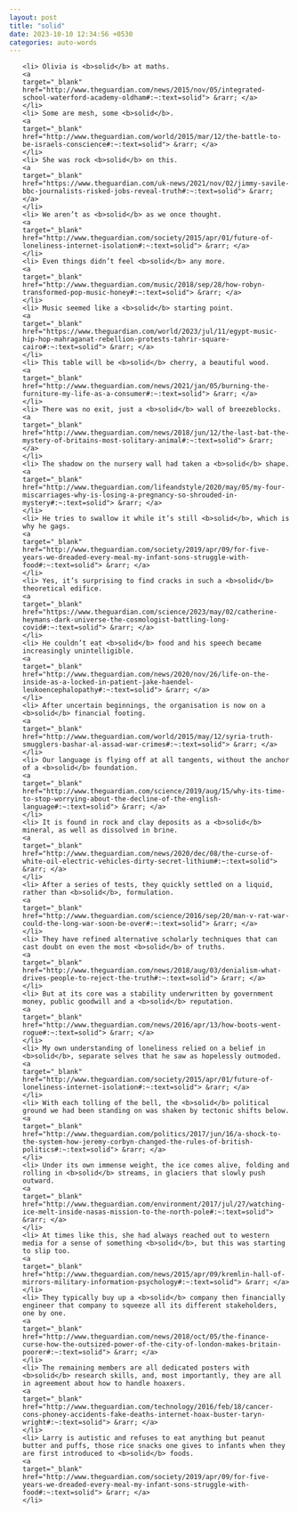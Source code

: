 ```yaml
---
layout: post
title: "solid"
date: 2023-10-10 12:34:56 +0530
categories: auto-words
---
```

<ol>

    <li> Olivia is <b>solid</b> at maths.
    <a 
    target="_blank" 
    href="http://www.theguardian.com/news/2015/nov/05/integrated-school-waterford-academy-oldham#:~:text=solid"> &rarr; </a>
    </li>
    <li> Some are mesh, some <b>solid</b>.
    <a 
    target="_blank" 
    href="http://www.theguardian.com/world/2015/mar/12/the-battle-to-be-israels-conscience#:~:text=solid"> &rarr; </a>
    </li>
    <li> She was rock <b>solid</b> on this.
    <a 
    target="_blank" 
    href="https://www.theguardian.com/uk-news/2021/nov/02/jimmy-savile-bbc-journalists-risked-jobs-reveal-truth#:~:text=solid"> &rarr; </a>
    </li>
    <li> We aren’t as <b>solid</b> as we once thought.
    <a 
    target="_blank" 
    href="http://www.theguardian.com/society/2015/apr/01/future-of-loneliness-internet-isolation#:~:text=solid"> &rarr; </a>
    </li>
    <li> Even things didn’t feel <b>solid</b> any more.
    <a 
    target="_blank" 
    href="http://www.theguardian.com/music/2018/sep/28/how-robyn-transformed-pop-music-honey#:~:text=solid"> &rarr; </a>
    </li>
    <li> Music seemed like a <b>solid</b> starting point.
    <a 
    target="_blank" 
    href="https://www.theguardian.com/world/2023/jul/11/egypt-music-hip-hop-mahraganat-rebellion-protests-tahrir-square-cairo#:~:text=solid"> &rarr; </a>
    </li>
    <li> This table will be <b>solid</b> cherry, a beautiful wood.
    <a 
    target="_blank" 
    href="http://www.theguardian.com/news/2021/jan/05/burning-the-furniture-my-life-as-a-consumer#:~:text=solid"> &rarr; </a>
    </li>
    <li> There was no exit, just a <b>solid</b> wall of breezeblocks.
    <a 
    target="_blank" 
    href="http://www.theguardian.com/news/2018/jun/12/the-last-bat-the-mystery-of-britains-most-solitary-animal#:~:text=solid"> &rarr; </a>
    </li>
    <li> The shadow on the nursery wall had taken a <b>solid</b> shape.
    <a 
    target="_blank" 
    href="http://www.theguardian.com/lifeandstyle/2020/may/05/my-four-miscarriages-why-is-losing-a-pregnancy-so-shrouded-in-mystery#:~:text=solid"> &rarr; </a>
    </li>
    <li> He tries to swallow it while it’s still <b>solid</b>, which is why he gags.
    <a 
    target="_blank" 
    href="http://www.theguardian.com/society/2019/apr/09/for-five-years-we-dreaded-every-meal-my-infant-sons-struggle-with-food#:~:text=solid"> &rarr; </a>
    </li>
    <li> Yes, it’s surprising to find cracks in such a <b>solid</b> theoretical edifice.
    <a 
    target="_blank" 
    href="https://www.theguardian.com/science/2023/may/02/catherine-heymans-dark-universe-the-cosmologist-battling-long-covid#:~:text=solid"> &rarr; </a>
    </li>
    <li> He couldn’t eat <b>solid</b> food and his speech became increasingly unintelligible.
    <a 
    target="_blank" 
    href="http://www.theguardian.com/news/2020/nov/26/life-on-the-inside-as-a-locked-in-patient-jake-haendel-leukoencephalopathy#:~:text=solid"> &rarr; </a>
    </li>
    <li> After uncertain beginnings, the organisation is now on a <b>solid</b> financial footing.
    <a 
    target="_blank" 
    href="http://www.theguardian.com/world/2015/may/12/syria-truth-smugglers-bashar-al-assad-war-crimes#:~:text=solid"> &rarr; </a>
    </li>
    <li> Our language is flying off at all tangents, without the anchor of a <b>solid</b> foundation.
    <a 
    target="_blank" 
    href="http://www.theguardian.com/science/2019/aug/15/why-its-time-to-stop-worrying-about-the-decline-of-the-english-language#:~:text=solid"> &rarr; </a>
    </li>
    <li> It is found in rock and clay deposits as a <b>solid</b> mineral, as well as dissolved in brine.
    <a 
    target="_blank" 
    href="http://www.theguardian.com/news/2020/dec/08/the-curse-of-white-oil-electric-vehicles-dirty-secret-lithium#:~:text=solid"> &rarr; </a>
    </li>
    <li> After a series of tests, they quickly settled on a liquid, rather than <b>solid</b>, formulation.
    <a 
    target="_blank" 
    href="http://www.theguardian.com/science/2016/sep/20/man-v-rat-war-could-the-long-war-soon-be-over#:~:text=solid"> &rarr; </a>
    </li>
    <li> They have refined alternative scholarly techniques that can cast doubt on even the most <b>solid</b> of truths.
    <a 
    target="_blank" 
    href="http://www.theguardian.com/news/2018/aug/03/denialism-what-drives-people-to-reject-the-truth#:~:text=solid"> &rarr; </a>
    </li>
    <li> But at its core was a stability underwritten by government money, public goodwill and a <b>solid</b> reputation.
    <a 
    target="_blank" 
    href="http://www.theguardian.com/news/2016/apr/13/how-boots-went-rogue#:~:text=solid"> &rarr; </a>
    </li>
    <li> My own understanding of loneliness relied on a belief in <b>solid</b>, separate selves that he saw as hopelessly outmoded.
    <a 
    target="_blank" 
    href="http://www.theguardian.com/society/2015/apr/01/future-of-loneliness-internet-isolation#:~:text=solid"> &rarr; </a>
    </li>
    <li> With each tolling of the bell, the <b>solid</b> political ground we had been standing on was shaken by tectonic shifts below.
    <a 
    target="_blank" 
    href="http://www.theguardian.com/politics/2017/jun/16/a-shock-to-the-system-how-jeremy-corbyn-changed-the-rules-of-british-politics#:~:text=solid"> &rarr; </a>
    </li>
    <li> Under its own immense weight, the ice comes alive, folding and rolling in <b>solid</b> streams, in glaciers that slowly push outward.
    <a 
    target="_blank" 
    href="http://www.theguardian.com/environment/2017/jul/27/watching-ice-melt-inside-nasas-mission-to-the-north-pole#:~:text=solid"> &rarr; </a>
    </li>
    <li> At times like this, she had always reached out to western media for a sense of something <b>solid</b>, but this was starting to slip too.
    <a 
    target="_blank" 
    href="http://www.theguardian.com/news/2015/apr/09/kremlin-hall-of-mirrors-military-information-psychology#:~:text=solid"> &rarr; </a>
    </li>
    <li> They typically buy up a <b>solid</b> company then financially engineer that company to squeeze all its different stakeholders, one by one.
    <a 
    target="_blank" 
    href="http://www.theguardian.com/news/2018/oct/05/the-finance-curse-how-the-outsized-power-of-the-city-of-london-makes-britain-poorer#:~:text=solid"> &rarr; </a>
    </li>
    <li> The remaining members are all dedicated posters with <b>solid</b> research skills, and, most importantly, they are all in agreement about how to handle hoaxers.
    <a 
    target="_blank" 
    href="http://www.theguardian.com/technology/2016/feb/18/cancer-cons-phoney-accidents-fake-deaths-internet-hoax-buster-taryn-wright#:~:text=solid"> &rarr; </a>
    </li>
    <li> Larry is autistic and refuses to eat anything but peanut butter and puffs, those rice snacks one gives to infants when they are first introduced to <b>solid</b> foods.
    <a 
    target="_blank" 
    href="http://www.theguardian.com/society/2019/apr/09/for-five-years-we-dreaded-every-meal-my-infant-sons-struggle-with-food#:~:text=solid"> &rarr; </a>
    </li>